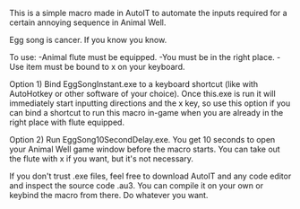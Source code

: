 This is a simple macro made in AutoIT to automate the inputs required for a certain annoying sequence in Animal Well.

Egg song is cancer. If you know you know.  

To use: 
-Animal flute must be equipped. 
-You must be in the right place. 
-Use item must be bound to x on your keyboard. 

Option 1) Bind EggSongInstant.exe to a keyboard shortcut (like with AutoHotkey or other software of your choice). Once this.exe is run it will immediately start inputting directions and the x key, so use this option if you can bind a shortcut to run this macro in-game when you are already in the right place with flute equipped.  

Option 2) Run EggSong10SecondDelay.exe. You get 10 seconds to open your Animal Well game window before the macro starts. You can take out the flute with x if you want, but it's not necessary. 

If you don't trust .exe files, feel free to download AutoIT and any code editor and inspect the source code .au3. You can compile it on your own or keybind the macro from there. Do whatever you want.
